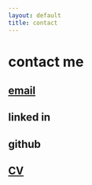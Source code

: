 ```yaml
---
layout: default
title: contact
---
```


# contact me

## [email](https://mailto/) 

## linked in

## github

## [CV](/assets/CV.pdf)

<a href="https://linkedin.com/in/rory-byrne1" target="_blank" aria-label="LinkedIn">
  <i class="fab fa-linkedin"></i>
</a>
<a href="https://github.com/rorybyrne1" target="_blank" aria-label="GitHub">
  <i class="fab fa-github"></i>
</a>
<a href="mailto:rory26byrne@gmail.com" aria-label="Email">
  <i class="fas fa-envelope"></i>
</a>
